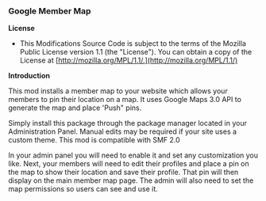 ### Google Member Map

**License**
* This Modifications Source Code is subject to the terms of the Mozilla Public License version 1.1 (the "License"). You can obtain a copy of the License at [http://mozilla.org/MPL/1.1/.](http://mozilla.org/MPL/1.1/)

**Introduction**

This mod installs a member map to your website which allows your members to pin their location on a map. It uses Google Maps 3.0 API to generate the map and place 'Push" pins.

Simply install this package through the package manager located in your Administration Panel. Manual edits may be required if your site uses a custom theme. This mod is compatible with SMF 2.0

In your admin panel you will need to enable it and set any customization you like. Next, your members will need to edit their profiles and place a pin on the map to show their location and save their profile. That pin will then display on the main member map page. The admin will also need to set the map permissions so users can see and use it.